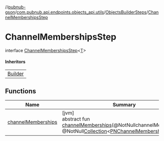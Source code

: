 //[pubnub-gson](../../../../index.md)/[com.pubnub.api.endpoints.objects_api.utils](../../index.md)/[ObjectsBuilderSteps](../index.md)/[ChannelMembershipsStep](index.md)

# ChannelMembershipsStep

interface [ChannelMembershipsStep](index.md)&lt;[T](index.md)&gt;

#### Inheritors

| |
|---|
| [Builder](../../../com.pubnub.api.endpoints.objects_api.memberships/-remove-memberships/-builder/index.md) |

## Functions

| Name | Summary |
|---|---|
| [channelMemberships](channel-memberships.md) | [jvm]<br>abstract fun [channelMemberships](channel-memberships.md)(@NotNullchannelMemberships: @NotNull[Collection](https://docs.oracle.com/javase/8/docs/api/java/util/Collection.html)&lt;[PNChannelMembership](../../../com.pubnub.api.models.consumer.objects_api.membership/-p-n-channel-membership/index.md)&gt;): [T](index.md) |
